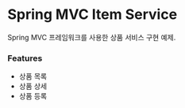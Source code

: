 # Spring MVC Item Service
 Spring MVC 프레임워크를 사용한 상품 서비스 구현 예제.

 ### Features
 - 상품 목록
 - 상품 상세
 - 상품 등록
